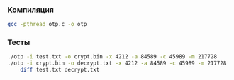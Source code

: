 ### Компиляция
```bash
gcc -pthread otp.c -o otp  
```

### Тесты
```bash
./otp -i test.txt -o crypt.bin -x 4212 -a 84589 -c 45989 -m 217728
./otp -i crypt.bin -o decrypt.txt -x 4212 -a 84589 -c 45989 -m 217728
    diff test.txt decrypt.txt
```
